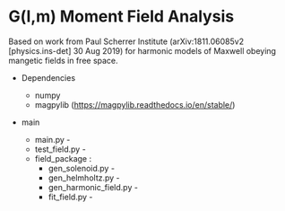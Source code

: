 # G(l,m) Moment Field Analysis
Based on work from Paul Scherrer Institute (arXiv:1811.06085v2 [physics.ins-det] 30 Aug 2019) for harmonic models of Maxwell obeying mangetic fields in free space. 

- Dependencies
  - numpy
  - magpylib (https://magpylib.readthedocs.io/en/stable/)

- main
  - main.py - 
  - test_field.py - 
  - field_package :
    - gen_solenoid.py - 
    - gen_helmholtz.py - 
    - gen_harmonic_field.py - 
    - fit_field.py - 

